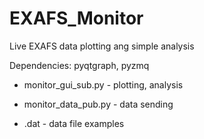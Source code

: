 # EXAFS_Monitor

Live EXAFS data plotting ang simple analysis

Dependencies: pyqtgraph, pyzmq


  * monitor_gui_sub.py - plotting, analysis

  * monitor_data_pub.py - data sending 

  * .dat - data file examples
